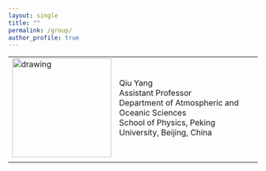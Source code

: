 ```yaml
---
layout: single
title: ""
permalink: /group/
author_profile: true
---
```


|            |                      |
|:-----------|:---------------------| 
|<img src="/images/QiuYang_zoom.jpg" alt="drawing" width="200"/>|Qiu Yang<br>Assistant Professor<br>Department of Atmospheric and Oceanic Sciences<br>School of Physics, Peking University, Beijing, China|
|            |                      |

